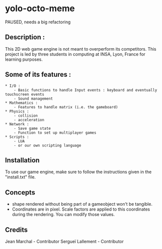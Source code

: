 yolo-octo-meme
==============

PAUSED, needs a big refactoring

## Description : 
This 2D web game engine is not meant to overperform its competitors.
This project is led by three students in computing at INSA, Lyon, France for learning purposes.

## Some of its features :
	* I/O :
		- Basic functions to handle Input events : keyboard and eventually touchscreen events
		- Sound management 
	* Mathematics :
		- Features to handle matrix (i.e. the gameboard)
	* Physics :
		- collision
		- acceleration
	* Network :
		- Save game state
		- Function to set up multiplayer games
	* Scripts :
		- LUA
		- or our own scripting language
		
## Installation
To use our game engine, make sure to follow the instructions given in the "install.txt" file.
		
## Concepts
* shape rendered without being part of a gameobject won't be tangible.
* Coordinates are in pixel. Scale factors are applied to this coordinates during the rendering. You can modify those values.

## Credits
Jean Marchal - Contributor
Sergueï Lallement - Contributor

